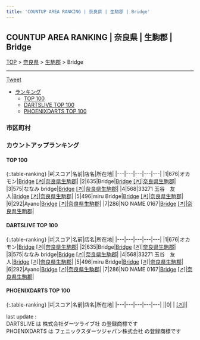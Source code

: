 ```yaml
---
title: 'COUNTUP AREA RANKING | 奈良県 | 生駒郡 | Bridge'
---
```

## COUNTUP AREA RANKING | 奈良県 | 生駒郡 | Bridge

[TOP](/darts/rank/) > [奈良県](/darts/rank/奈良県/) > [生駒郡](/darts/rank/奈良県/生駒郡/) > Bridge

___

<a href="https://twitter.com/share?ref_src=twsrc%5Etfw" data-text="COUNTUP AREA RANKING | 奈良県生駒郡Bridge" class="twitter-share-button" data-hashtags="DARTSLIVE,PHOENIXDARTS,darts,ダーツ" data-show-count="false">Tweet</a>

* [ランキング](#カウントアップランキング)
    * [TOP 100](#top-100)
    * [DARTSLIVE TOP 100](#dartslive-top-100)
    * [PHOENIXDARTS TOP 100](#phoenixdarts-top-100)

### 市区町村

<ul>

</ul>

### カウントアップランキング

#### TOP 100



{:.table-ranking}
|#|スコア|名前|店名|所在地|
|---|---|---|---|---|
|1|676|<span class="rank-name-dl">オカモン</span>|<a href="/darts/rank/shops/269eb5f634eb0ae70d9b047a20a7ba1e.html">Bridge</a> <a href="https://search.dartslive.com/jp/shop/269eb5f634eb0ae70d9b047a20a7ba1e">[↗]</a>|<a href="/darts/rank/奈良県/生駒郡">奈良県生駒郡</a>|
|2|635|<span class="rank-name-dl">Bridge</span>|<a href="/darts/rank/shops/269eb5f634eb0ae70d9b047a20a7ba1e.html">Bridge</a> <a href="https://search.dartslive.com/jp/shop/269eb5f634eb0ae70d9b047a20a7ba1e">[↗]</a>|<a href="/darts/rank/奈良県/生駒郡">奈良県生駒郡</a>|
|3|575|<span class="rank-name-dl">ななみ bridge</span>|<a href="/darts/rank/shops/269eb5f634eb0ae70d9b047a20a7ba1e.html">Bridge</a> <a href="https://search.dartslive.com/jp/shop/269eb5f634eb0ae70d9b047a20a7ba1e">[↗]</a>|<a href="/darts/rank/奈良県/生駒郡">奈良県生駒郡</a>|
|4|568|<span class="rank-name-dl">33271 玉谷　友人</span>|<a href="/darts/rank/shops/269eb5f634eb0ae70d9b047a20a7ba1e.html">Bridge</a> <a href="https://search.dartslive.com/jp/shop/269eb5f634eb0ae70d9b047a20a7ba1e">[↗]</a>|<a href="/darts/rank/奈良県/生駒郡">奈良県生駒郡</a>|
|5|496|<span class="rank-name-dl">miru Bridge</span>|<a href="/darts/rank/shops/269eb5f634eb0ae70d9b047a20a7ba1e.html">Bridge</a> <a href="https://search.dartslive.com/jp/shop/269eb5f634eb0ae70d9b047a20a7ba1e">[↗]</a>|<a href="/darts/rank/奈良県/生駒郡">奈良県生駒郡</a>|
|6|292|<span class="rank-name-dl">Ayano</span>|<a href="/darts/rank/shops/269eb5f634eb0ae70d9b047a20a7ba1e.html">Bridge</a> <a href="https://search.dartslive.com/jp/shop/269eb5f634eb0ae70d9b047a20a7ba1e">[↗]</a>|<a href="/darts/rank/奈良県/生駒郡">奈良県生駒郡</a>|
|7|286|<span class="rank-name-dl">NO NAME 0167</span>|<a href="/darts/rank/shops/269eb5f634eb0ae70d9b047a20a7ba1e.html">Bridge</a> <a href="https://search.dartslive.com/jp/shop/269eb5f634eb0ae70d9b047a20a7ba1e">[↗]</a>|<a href="/darts/rank/奈良県/生駒郡">奈良県生駒郡</a>|


#### DARTSLIVE TOP 100



{:.table-ranking}
|#|スコア|名前|店名|所在地|
|---|---|---|---|---|
|1|676|<span class="rank-name-dl">オカモン</span>|<a href="/darts/rank/shops/269eb5f634eb0ae70d9b047a20a7ba1e.html">Bridge</a> <a href="https://search.dartslive.com/jp/shop/269eb5f634eb0ae70d9b047a20a7ba1e">[↗]</a>|<a href="/darts/rank/奈良県/生駒郡">奈良県生駒郡</a>|
|2|635|<span class="rank-name-dl">Bridge</span>|<a href="/darts/rank/shops/269eb5f634eb0ae70d9b047a20a7ba1e.html">Bridge</a> <a href="https://search.dartslive.com/jp/shop/269eb5f634eb0ae70d9b047a20a7ba1e">[↗]</a>|<a href="/darts/rank/奈良県/生駒郡">奈良県生駒郡</a>|
|3|575|<span class="rank-name-dl">ななみ bridge</span>|<a href="/darts/rank/shops/269eb5f634eb0ae70d9b047a20a7ba1e.html">Bridge</a> <a href="https://search.dartslive.com/jp/shop/269eb5f634eb0ae70d9b047a20a7ba1e">[↗]</a>|<a href="/darts/rank/奈良県/生駒郡">奈良県生駒郡</a>|
|4|568|<span class="rank-name-dl">33271 玉谷　友人</span>|<a href="/darts/rank/shops/269eb5f634eb0ae70d9b047a20a7ba1e.html">Bridge</a> <a href="https://search.dartslive.com/jp/shop/269eb5f634eb0ae70d9b047a20a7ba1e">[↗]</a>|<a href="/darts/rank/奈良県/生駒郡">奈良県生駒郡</a>|
|5|496|<span class="rank-name-dl">miru Bridge</span>|<a href="/darts/rank/shops/269eb5f634eb0ae70d9b047a20a7ba1e.html">Bridge</a> <a href="https://search.dartslive.com/jp/shop/269eb5f634eb0ae70d9b047a20a7ba1e">[↗]</a>|<a href="/darts/rank/奈良県/生駒郡">奈良県生駒郡</a>|
|6|292|<span class="rank-name-dl">Ayano</span>|<a href="/darts/rank/shops/269eb5f634eb0ae70d9b047a20a7ba1e.html">Bridge</a> <a href="https://search.dartslive.com/jp/shop/269eb5f634eb0ae70d9b047a20a7ba1e">[↗]</a>|<a href="/darts/rank/奈良県/生駒郡">奈良県生駒郡</a>|
|7|286|<span class="rank-name-dl">NO NAME 0167</span>|<a href="/darts/rank/shops/269eb5f634eb0ae70d9b047a20a7ba1e.html">Bridge</a> <a href="https://search.dartslive.com/jp/shop/269eb5f634eb0ae70d9b047a20a7ba1e">[↗]</a>|<a href="/darts/rank/奈良県/生駒郡">奈良県生駒郡</a>|


#### PHOENIXDARTS TOP 100



{:.table-ranking}
|#|スコア|名前|店名|所在地|
|---|---|---|---|---|
||0|<span class="rank-name-dl"> </span>|<a href="/darts/rank/shops/.html"></a> <a href="">[↗]</a>|<a href="/darts/rank//"></a>|


<div class="footer border-top border-gray-light mt-5 pt-3 text-right text-gray">
    last update : <span style="font-weight: italic" id="foot_last_modified"></span><br />
    DARTSLIVE は 株式会社ダーツライブ社 の登録商標です<br />
    PHOENIXDARTS は フェニックスダーツジャパン株式会社 の登録商標です<br />
</div>

<script src="https://cdnjs.cloudflare.com/ajax/libs/jquery.tablesorter/2.31.3/js/jquery.tablesorter.min.js" integrity="sha512-qzgd5cYSZcosqpzpn7zF2ZId8f/8CHmFKZ8j7mU4OUXTNRd5g+ZHBPsgKEwoqxCtdQvExE5LprwwPAgoicguNg==" crossorigin="anonymous" referrerpolicy="no-referrer"></script>
<link rel="stylesheet" href="https://cdnjs.cloudflare.com/ajax/libs/jquery.tablesorter/2.31.3/css/theme.default.min.css" integrity="sha512-wghhOJkjQX0Lh3NSWvNKeZ0ZpNn+SPVXX1Qyc9OCaogADktxrBiBdKGDoqVUOyhStvMBmJQ8ZdMHiR3wuEq8+w==" crossorigin="anonymous" referrerpolicy="no-referrer" />
<script>
$(function() {
    $(".table-ranking").tablesorter({sortList:[[0, 0]]});
    $("#foot_last_modified").text(formatDate(new Date(document.lastModified), 'yyyy-MM-dd HH:mm:ss'));
});
</script>

<script async src="https://platform.twitter.com/widgets.js" charset="utf-8"></script>